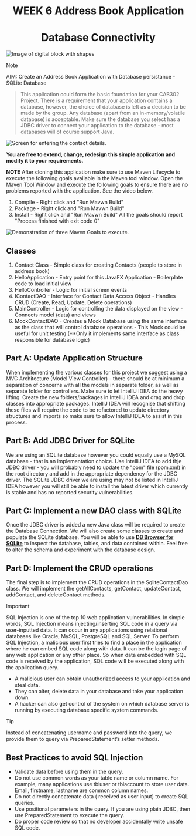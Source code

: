 <h1 align="center">WEEK 6 Address Book Application</h1>

<h1 align="center">Database Connectivity</h1>

![Image of digital block with shapes](/images/apiImg.jpeg)

> [!NOTE]
AIM: Create an Address Book Application with Database persistance - SQLite Database
> This application could form the basic foundation for your CAB302 Project. There is a requirement that your application contains a database, however, the choice of database is left as a decision to be made by the group. Any database (apart from an in-memory/volatile database) is acceptable. Make sure the database you select has a JDBC driver to connect your application to the database - most databases will of course support Java.


![Screen for entering the contact details.](/images/Update_Contact_Fixed.gif)

**You are free to extend, change, redesign this simple application and modify it to your requirements.**

**NOTE** 
After cloning this application make sure to use Maven Lifecycle to execute the following goals available in the Maven tool window. 
Open the Maven Tool Window and execute the following goals to ensure there are no problems reported with the application. See the video below.

1. Compile - Right click and "Run Mavwn Build"
2. Package - Right click and "Run Mavwn Build"
3. Install - Right click and "Run Mavwn Build"
All the goals should report "Process finished with exit code 0"

![Demonstration of three Maven Goals to execute.](/images/maven_goal_execute.gif)

## Classes

1. Contact Class - Simple class for creating Contacts (people to store in address book)
2. HelloApplication - Entry point for this JavaFX Application - Boilerplate code to load initial view
3. HelloController - Logic for initial screen events
4. IContactDAO - Interface for Contact Data Access Object - Handles CRUD (Create, Read, Update, Delete operations)
5. MainController - Logic for controlling the data displayed on the view - Connects model (data) and views
6. MockContactDAO - Creates a Mock Database using the same interface as the class that will control database operations - This Mock could be useful for unit testing (**Only it implements same interface as class responsible for database logic)


## Part A: Update Application Structure
When implementing the various classes for this project we suggest using a MVC Architecture (Model View Controller) - there should be at minimum a separation of concerns with all the models in separate folder, as well as separate folder for controllers. Make sure to let IntelliJ IDEA do the heavy lifting. Create the new folders/packages in IntelliJ IDEA and drag and drop classes into appropriate packages. IntelliJ IDEA will recognise that shifting these files will require the code to be refactored to update directory structures and imports so make sure to allow IntelliJ IDEA to assist in this process.

## Part B: Add JDBC Driver for SQLite
We are using an SQLite database however you could equally use a MySQL database - that is an implementation choice. Use IntelliJ IDEA to add thje JDBC driver - you will probably need to update the "pom" file (pom.xml) in the root directory and add in the appropriate dependency for the JDBC driver. The SQLite JDBC driver we are using may not be listed in IntelliJ IDEA however you will still be able to install the latest driver which currently is stable and has no reported security vulnerabilities.

## Part C: Implement a new DAO class with SQLite
Once the JDBC driver is added a new Java class will be required to create the Database Connection. We will also create some classes to create and populate the SQLite database. You will be able to use **[DB Browser for SQLite](https://sqlitebrowser.org/)** to inspect the database, tables, and data contained within. Feel free to alter the schema and experiment with the database design.


## Part D: Implement the CRUD operations
The final step is to implement the CRUD operations in the SqliteContactDao class. We will implement the getAllContacts, getContact, updateContact, addContact, and deleteContact methods.

> [!IMPORTANT]
> SQL Injection is one of the top 10 web application vulnerabilities. In simple words, SQL Injection means injecting/inserting SQL code in a query via user-inputted data. It can occur in any applications using relational databases like Oracle, MySQL, PostgreSQL and SQL Server. To perform SQL Injection, a malicious user first tries to find a place in the application where he can embed SQL code along with data. It can be the login page of any web application or any other place. So when data embedded with SQL code is received by the application, SQL code will be executed along with the application query.
+ A malicious user can obtain unauthorized access to your application and steal data.
+ They can alter, delete data in your database and take your application down.
+ A hacker can also get control of the system on which database server is running by executing database specific system commands.
  
> [!TIP]
> Instead of concatenating username and password into the query, we provide them to query via PreparedStatement’s setter methods.

## Best Practices to avoid SQL Injection

+ Validate data before using them in the query.
+ Do not use common words as your table name or column name. For example, many applications use tbluser or tblaccount to store user data. Email, firstname, lastname are common column names.
+ Do not directly concatenate data ( received as user input) to create SQL queries.
+ Use positional parameters in the query. If you are using plain JDBC, then use PreparedStatement to execute the query.
+ Do proper code review so that no developer accidentally write unsafe SQL code.



